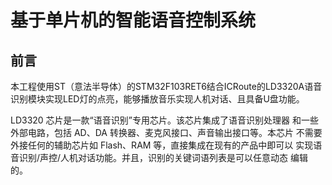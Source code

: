 # 基于单片机的智能语音控制系统

## 前言

本工程使用ST（意法半导体）的STM32F103RET6结合ICRoute的LD3320A语音识别模块实现LED灯的点亮，能够播放音乐实现人机对话、且具备U盘功能。

LD3320 芯片是一款“语音识别”专用芯片。该芯片集成了语音识别处理器
和一些外部电路，包括 AD、DA 转换器、麦克风接口、声音输出接口等。本芯片
不需要外接任何的辅助芯片如 Flash、RAM 等，直接集成在现有的产品中即可以
实现语音识别/声控/人机对话功能。并且，识别的关键词语列表是可以任意动态
编辑的。
